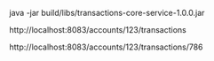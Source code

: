 java -jar build/libs/transactions-core-service-1.0.0.jar

http://localhost:8083/accounts/123/transactions

http://localhost:8083/accounts/123/transactions/786

